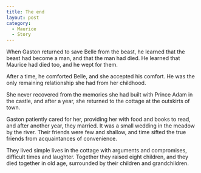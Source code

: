 ```yaml
---
title: The end
layout: post
category:
  - Maurice
  - Story
---
```

When Gaston returned to save Belle from the beast, he learned that the beast had become a man, and that the man had died. He learned that Maurice had died too, and he wept for them.

After a time, he comforted Belle, and she accepted his comfort. He was the only remaining relationship she had from her childhood.

She never recovered from the memories she had built with Prince Adam in the castle, and after a year, she returned to the cottage at the outskirts of town.

Gaston patiently cared for her, providing her with food and books to read, and after another year, they married. It was a small wedding in the meadow by the river. Their friends were few and shallow, and time sifted the true friends from acquaintances of convenience.

They lived simple lives in the cottage with arguments and compromises, difficult times and laughter. Together they raised eight children, and they died together in old age, surrounded by their children and grandchildren.